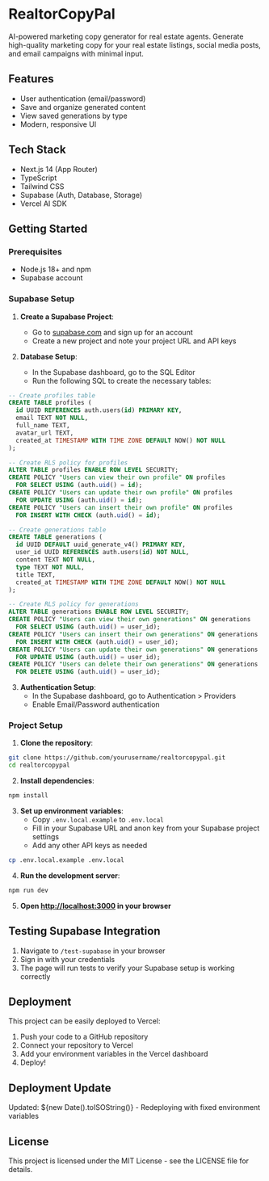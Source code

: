 # RealtorCopyPal

AI-powered marketing copy generator for real estate agents. Generate high-quality marketing copy for your real estate listings, social media posts, and email campaigns with minimal input.

## Features

- User authentication (email/password)
- Save and organize generated content
- View saved generations by type
- Modern, responsive UI

## Tech Stack

- Next.js 14 (App Router)
- TypeScript
- Tailwind CSS
- Supabase (Auth, Database, Storage)
- Vercel AI SDK

## Getting Started

### Prerequisites

- Node.js 18+ and npm
- Supabase account

### Supabase Setup

1. **Create a Supabase Project**:

   - Go to [supabase.com](https://supabase.com/) and sign up for an account
   - Create a new project and note your project URL and API keys

2. **Database Setup**:
   - In the Supabase dashboard, go to the SQL Editor
   - Run the following SQL to create the necessary tables:

```sql
-- Create profiles table
CREATE TABLE profiles (
  id UUID REFERENCES auth.users(id) PRIMARY KEY,
  email TEXT NOT NULL,
  full_name TEXT,
  avatar_url TEXT,
  created_at TIMESTAMP WITH TIME ZONE DEFAULT NOW() NOT NULL
);

-- Create RLS policy for profiles
ALTER TABLE profiles ENABLE ROW LEVEL SECURITY;
CREATE POLICY "Users can view their own profile" ON profiles
  FOR SELECT USING (auth.uid() = id);
CREATE POLICY "Users can update their own profile" ON profiles
  FOR UPDATE USING (auth.uid() = id);
CREATE POLICY "Users can insert their own profile" ON profiles
  FOR INSERT WITH CHECK (auth.uid() = id);

-- Create generations table
CREATE TABLE generations (
  id UUID DEFAULT uuid_generate_v4() PRIMARY KEY,
  user_id UUID REFERENCES auth.users(id) NOT NULL,
  content TEXT NOT NULL,
  type TEXT NOT NULL,
  title TEXT,
  created_at TIMESTAMP WITH TIME ZONE DEFAULT NOW() NOT NULL
);

-- Create RLS policy for generations
ALTER TABLE generations ENABLE ROW LEVEL SECURITY;
CREATE POLICY "Users can view their own generations" ON generations
  FOR SELECT USING (auth.uid() = user_id);
CREATE POLICY "Users can insert their own generations" ON generations
  FOR INSERT WITH CHECK (auth.uid() = user_id);
CREATE POLICY "Users can update their own generations" ON generations
  FOR UPDATE USING (auth.uid() = user_id);
CREATE POLICY "Users can delete their own generations" ON generations
  FOR DELETE USING (auth.uid() = user_id);
```

3. **Authentication Setup**:
   - In the Supabase dashboard, go to Authentication > Providers
   - Enable Email/Password authentication

### Project Setup

1. **Clone the repository**:

```bash
git clone https://github.com/yourusername/realtorcopypal.git
cd realtorcopypal
```

2. **Install dependencies**:

```bash
npm install
```

3. **Set up environment variables**:
   - Copy `.env.local.example` to `.env.local`
   - Fill in your Supabase URL and anon key from your Supabase project settings
   - Add any other API keys as needed

```bash
cp .env.local.example .env.local
```

4. **Run the development server**:

```bash
npm run dev
```

5. **Open [http://localhost:3000](http://localhost:3000) in your browser**

## Testing Supabase Integration

1. Navigate to `/test-supabase` in your browser
2. Sign in with your credentials
3. The page will run tests to verify your Supabase setup is working correctly

## Deployment

This project can be easily deployed to Vercel:

1. Push your code to a GitHub repository
2. Connect your repository to Vercel
3. Add your environment variables in the Vercel dashboard
4. Deploy!

## Deployment Update

Updated: ${new Date().toISOString()} - Redeploying with fixed environment variables

## License

This project is licensed under the MIT License - see the LICENSE file for details.
